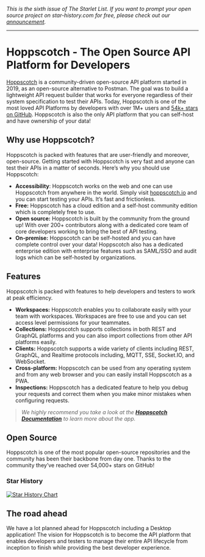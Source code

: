 *This is the sixth issue of The Starlet List. If you want to prompt your open source project on star-history.com for free, please check out our [announcement](/blog/list-your-open-source-project).*

---

# Hoppscotch - The Open Source API Platform for Developers

[Hoppscotch](https://hoppscotch.io) is a community-driven open-source API platform started in 2019, as an open-source alternative to Postman. The goal was to build a lightweight API request builder that works for everyone regardless of their system specification to test their APIs. Today, Hoppscotch is one of the most loved API Platforms by developers with over 1M+ users and [54k+ stars on GitHub](https://github.com/hoppscotch/hoppscotch). Hoppscotch is also the only API platform that you can self-host and have ownership of your data!

## Why use Hoppscotch?

Hoppscotch is packed with features that are user-friendly and moreover, open-source. Getting started with Hoppscotch is very fast and anyone can test their APIs in a matter of seconds. Here’s why you should use Hoppscotch:

- **Accessibility**: Hoppscotch works on the web and one can use Hoppscotch from anywhere in the world. Simply visit [hoppscotch.io](http://hoppscotch.io) and you can start testing your APIs. It’s fast and frictionless.
- **Free:** Hoppscotch has a cloud edition and a self-host community edition which is completely free to use.
- **Open source:** Hoppscotch is built by the community from the ground up! With over 200+ contributors along with a dedicated core team of core developers working to bring the best of API testing.
- **On-premise:** Hoppscotch can be self-hosted and you can have complete control over your data! Hoppscotch also has a dedicated enterprise edition with enterprise features such as SAML/SSO and audit logs which can be self-hosted by organizations.

## Features

Hoppscotch is packed with features to help developers and testers to work at peak efficiency.

- **Workspaces:** Hoppscotch enables you to collaborate easily with your team with workspaces. Workspaces are free to use and you can set access level permissions for your teammates.
- **Collections:** Hoppscotch supports collections in both REST and GraphQL platforms and you can also import collections from other API platforms easily.
- **Clients:** Hoppscotch supports a wide variety of clients including REST, GraphQL, and Realtime protocols including, MQTT, SSE, Socket.IO, and WebSocket.
- **Cross-platform:** Hoppscotch can be used from any operating system and from any web browser and you can easily install Hoppscotch as a PWA.
- **Inspections:** Hoppscotch has a dedicated feature to help you debug your requests and correct them when you make minor mistakes when configuring requests.

> _We highly recommend you take a look at the [**Hoppscotch Documentation**](https://docs.hoppscotch.io) to learn more about the app._

## Open Source

Hoppscotch is one of the most popular open-source repositories and the community has been their backbone from day one. Thanks to the community they’ve reached over 54,000+ stars on GitHub!

### Star History

[![Star History Chart](https://api.star-history.com/svg?repos=hoppscotch/hoppscotch&type=Date)](https://star-history.com/#hoppscotch/hoppscotch&Date)

## The road ahead

We have a lot planned ahead for Hoppscotch including a Desktop application! The vision for Hoppscotch is to become the API platform that enables developers and testers to manage their entire API lifecycle from inception to finish while providing the best developer experience.